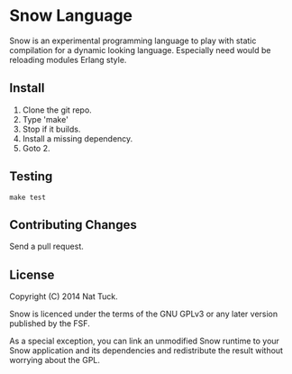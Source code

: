 
# Snow Language

Snow is an experimental programming language to play with static compilation for a dynamic
looking language. Especially need would be reloading modules Erlang style.

## Install

 1. Clone the git repo.
 2. Type 'make'
 3. Stop if it builds.
 4. Install a missing dependency.
 5. Goto 2.

## Testing

    make test

## Contributing Changes

Send a pull request.

## License

Copyright (C) 2014 Nat Tuck.

Snow is licenced under the terms of the GNU GPLv3 or any later version
published by the FSF.

As a special exception, you can link an unmodified Snow runtime to your Snow
application and its dependencies and redistribute the result without worrying
about the GPL.

